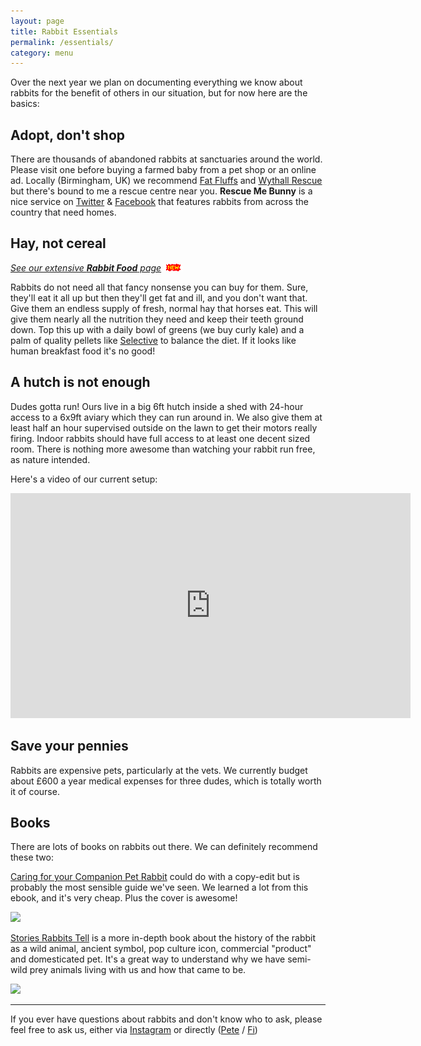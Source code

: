 ```yaml
---
layout: page
title: Rabbit Essentials
permalink: /essentials/
category: menu
---
```


Over the next year we plan on documenting everything we know about rabbits for the benefit of others in our situation, but for now here are the basics:

## Adopt, don't shop

There are thousands of abandoned rabbits at sanctuaries around the world. Please visit one before buying a farmed baby from a pet shop or an online ad. Locally (Birmingham, UK) we recommend [Fat Fluffs](http://www.fatfluffs.com) and [Wythall Rescue](http://wythallanimalsanctuary.org.uk/animal/rabbit/) but there's bound to me a rescue centre near you. **Rescue Me Bunny** is a nice service on [Twitter](https://twitter.com/rescuemebunny) & [Facebook](https://www.facebook.com/pg/RescueMeBunny/) that features rabbits from across the country that need homes. 

## Hay, not cereal

*[See our extensive **Rabbit Food** page](http://bunminster.uk/rabbit_food/)* ![](/images/new2.gif)

Rabbits do not need all that fancy nonsense you can buy for them. Sure, they'll eat it all up but then they'll get fat and ill, and you don't want that. Give them an endless supply of fresh, normal hay that horses eat. This will give them nearly all the nutrition they need and keep their teeth ground down. Top this up with a daily bowl of greens (we buy curly kale) and a palm of quality pellets like [Selective](http://amzn.to/2rUo7GL) to balance the diet. If it looks like human breakfast food it's no good! 


## A hutch is not enough

Dudes gotta run! Ours live in a big 6ft hutch inside a shed with 24-hour access to a 6x9ft aviary which they can run around in. We also give them at least half an hour supervised outside on the lawn to get their motors really firing. Indoor rabbits should have full access to at least one decent sized room. There is nothing more awesome than watching your rabbit run free, as nature intended.

Here's a video of our current setup: 

<div class="vid"><iframe src="https://player.vimeo.com/video/261334566" width="640" height="360" frameborder="0" webkitallowfullscreen mozallowfullscreen allowfullscreen></iframe></div>


## Save your pennies

Rabbits are expensive pets, particularly at the vets. We currently budget about £600 a year medical expenses for three dudes, which is totally worth it of course.

## Books

There are lots of books on rabbits out there. We can definitely recommend these two:

[Caring for your Companion Pet Rabbit](http://amzn.to/2CaA9gN) could do with a copy-edit but is probably the most sensible guide we've seen. We learned a lot from this ebook, and it's very cheap. Plus the cover is awesome! 

[![](http://bunminster.uk/images/book-caring.jpg)](http://amzn.to/2CaA9gN)



[Stories Rabbits Tell](http://amzn.to/2lCYoNE) is a more in-depth book about the history of the rabbit as a wild animal, ancient symbol, pop culture icon, commercial "product" and domesticated pet. It's a great way to understand why we have semi-wild prey animals living with us and how that came to be. 

[![](http://bunminster.uk/images/book-stories.jpg)](http://amzn.to/2lCYoNE)

* * * 

If you ever have questions about rabbits and don't know who to ask, please feel free to ask us, either via [Instagram](http://instagram.com/bunminster/) or directly ([Pete](http://peteashton.com) / [Fi](http://fionacullinan.com/contact/))